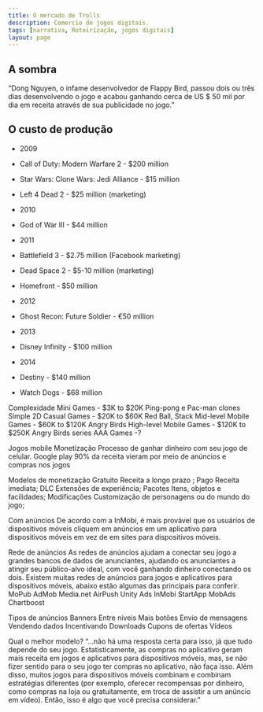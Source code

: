 ```yaml
---
title: O mercado de Trolls
description: Comercio de jogos digitais.
tags: [narrativa, Roteirização, jogos digitais]
layout: page
---
```



## A sombra
“Dong Nguyen, o infame desenvolvedor de Flappy Bird, passou dois ou três dias desenvolvendo o jogo e acabou ganhando cerca de US $ 50 mil por dia em receita através de sua publicidade no jogo.”

## O custo de produção
- 2009
- Call of Duty: Modern Warfare 2 - $200 million
- Star Wars: Clone Wars: Jedi Alliance - $15 million
- Left 4 Dead 2 - $25 million (marketing)

- 2010
- God of War III - $44 million
- 2011
- Battlefield 3 - $2.75 million (Facebook marketing)
- Dead Space 2 - $5-10 million (marketing)
- Homefront - $50 million
- 2012
- Ghost Recon: Future Soldier - €50 million
- 2013
- Disney Infinity - $100 million
- 2014
- Destiny - $140 million
- Watch Dogs - $68 million

Complexidade
Mini Games - $3K to $20K
Ping-pong e Pac-man clones
Simple 2D Casual Games -  $20K to $60K
Red Ball, Stack
Mid-level Mobile Games - $60K to $120K
Angry Birds
High-level Mobile Games - $120K to $250K
Angry Birds series
AAA Games -?

Jogos mobile
Monetização
Processo de ganhar dinheiro com seu jogo de celular.
Google play
90% da receita vieram por meio de anúncios e compras nos jogos

Modelos de monetização
Gratuito
Receita a longo prazo ;
Pago
Receita imediata;
DLC
Extensões de experiência;
Pacotes
Itens, objetos e facilidades;
Modificações
Customização de personagens ou do mundo do jogo;

Com anúncios
De acordo com a InMobi, é mais provável que os usuários de dispositivos móveis cliquem em anúncios em um aplicativo para dispositivos móveis em vez de em sites para dispositivos móveis.

Rede de anúncios
As redes de anúncios ajudam a conectar seu jogo a grandes bancos de dados de anunciantes, ajudando os anunciantes a atingir seu público-alvo ideal, com você ganhando dinheiro conectando os dois. Existem muitas redes de anúncios para jogos e aplicativos para dispositivos móveis, abaixo estão algumas das principais para conferir.
MoPub
AdMob
Media.net
AirPush
Unity Ads
InMobi
StartApp
MobAds
Chartboost

Tipos de anúncios
Banners
Entre níveis
Mais botões
Envio de mensagens
Vendendo dados
Incentivando Downloads
Cupons de ofertas
Vídeos

Qual o melhor modelo?
“...não há uma resposta certa para isso, já que tudo depende do seu jogo. Estatisticamente, as compras no aplicativo geram mais receita em jogos e aplicativos para dispositivos móveis, mas, se não fizer sentido para o seu jogo ter compras no aplicativo, não faça isso.
Além disso, muitos jogos para dispositivos móveis combinam e combinam estratégias diferentes (por exemplo, oferecer recompensas por dinheiro, como compras na loja ou gratuitamente, em troca de assistir a um anúncio em vídeo). Então, isso é algo que você precisa considerar.”
